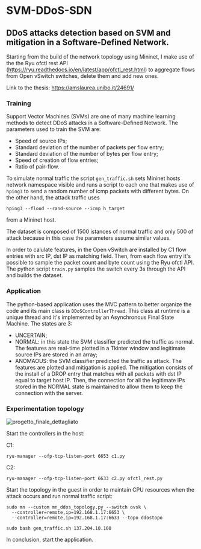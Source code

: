 # SVM-DDoS-SDN

## DDoS attacks detection based on SVM and mitigation in a Software-Defined Network.

Starting from the build of the network topology using Mininet, I make use of the the Ryu ofctl rest API (https://ryu.readthedocs.io/en/latest/app/ofctl_rest.html) 
to aggregate flows from Open vSwitch switches, delete them and add new ones.

Link to the thesis: https://amslaurea.unibo.it/24691/

### Training

Support Vector Machines (SVMs) are one of many machine learning methods to detect DDoS attacks in a Software-Defined Network.
The parameters used to train the SVM are:
- Speed of source IPs;
- Standard deviation of the number of packets per flow entry;
- Standard deviation of the number of bytes per flow entry;
- Speed of creation of flow entries;
- Ratio of pair-flow.

To simulate normal traffic the script ```gen_traffic.sh``` sets Mininet hosts network namespace visible and runs a script to each one that makes use of ```hping3``` to send a random number of icmp packets with different bytes.
On the other hand, the attack traffic uses 
```
hping3 --flood --rand-source --icmp h_target
``` 
from a Mininet host.

The dataset is composed of 1500 istances of normal traffic and only 500 of attack because in this case the parameters assume similar values.

In order to calulate features, in the Open vSwitch are installed by C1 flow entries with src IP, dst IP as matching field. Then, from each flow entry it's possible 
to sample the packet count and byte count using the Ryu ofctl API. The python script ```train.py``` samples the switch every 3s through the API and builds the dataset.

### Application

The python-based application uses the MVC pattern to better organize the code and its main class is ```DDoSControllerThread```.
This class at runtime is a unique thread and it's implemented by an Asynchronous Final State Machine.
The states are 3:
- UNCERTAIN;
- NORMAL: in this state the SVM classifier predicted the traffic as normal. The features are real-time plotted in a Tkinter window and legitimate source IPs are stored in an array;
- ANOMAOUS: the SVM classifier predicted the traffic as attack. The features are plotted and mitigation is applied. The mitigation consists of the install of a DROP entry that matches with all packets with dst IP equal to target host IP. Then, the connection for all the legitimate IPs stored in the NORMAL state is maintained to allow them to keep the connection with the server.


### Experimentation topology

![progetto_finale_dettagliato](https://user-images.githubusercontent.com/48534936/144596452-8d7acfbc-2db2-4955-9b4e-16c710f72454.png)

Start the controllers in the host:

C1: 
``` 
ryu-manager --ofp-tcp-listen-port 6653 c1.py
```

C2: 
```
ryu-manager --ofp-tcp-listen-port 6633 c2.py ofctl_rest.py
```

Start the topology in the guest in order to maintain CPU resources when the attack occurs and run normal traffic script:

```
sudo mn --custom mn_ddos_topology.py --switch ovsk \
  --controller=remote,ip=192.168.1.17:6653 \
  --controller=remote,ip=192.168.1.17:6633 --topo ddostopo
```
```
sudo bash gen_traffic.sh 137.204.10.100
```


In conclusion, start the application.
